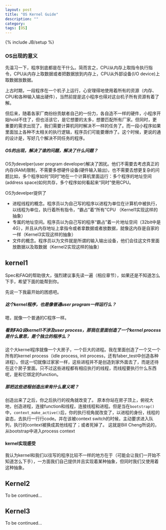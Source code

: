 ```yaml
---
layout: post
title: "OS Kernel Guide"
description: ""
category: 
tags: [OS]
---
```

{% include JB/setup %}
### OS出现的意义
先温习一下，程序到底都是在干什么。简而言之，CPU从内存上取指令执行指令，CPU从内存上取数据或者把数据放到内存上，CPU从外部设备(I/O device)上取数据放数据。

上古时期，一段程序在一个机子上运行，心安理得地使用着所有的资源（内存、CPU和各种输入输出硬件），当然前提是这小程序也得对这台机子所有资源有着了解。

但后来，随着各家厂商纷纷贡献者自己的一份力，各自造不一样的硬件，小程序开始hold不住了，但也活该它，是它想要的太多，想要匹配所有厂家。但同时，更重要的需求出现了，我们需要计算机同时解决不一样的任务了。而一段小程序如果里面加上各种不太相关的执行逻辑，程序员们可能要爆炸了。这个时候，更说的通的设计是，写好几个解决不同任务的程序。

##### OS的出现，解决了谁的问题，解决了什么问题？

OS为develper(user program developer)解决了困扰。他们不需要去考虑真正的内存(RAM)限制，不需要多想硬件设备(硬件输入输出)，也不需要去想更复杂的问题比如，多个程序如何“同时”地在一个计算机里面运行：多个程序的地址空间(address space)如何共存，多个程序如何看起来“同时”使用CPU。

OS为develper提供了
- 进程线程的概念。程序员以为自己写的程序以进程为单位在计算机中被执行，以线程为单位，执行着所有指令，“霸占”着“所有”CPU （Kernel1实现这样的抽象）
- 专属的地址空间。程序员以为自己写的程序“霸占”着一片地址空间（32bit中是4G），并且从内存地址上拿指令或者拿数据或者放数据，就像这内存是自家的一样（Kernel3实现这样的抽象）
- 文件的概念。程序员以为文件就是所谓的输入输出设备，他们会往这文件里面放数据以及取数据（Kernel2实现这样的抽象）



## kernel1

Spec和FAQ的帮助很大，强烈建议事先读一遍（相应章节），如果还是不知道怎么下手，希望下面的能帮到你。

先说一下我最开始的困惑吧。

##### 这个kernel程序，也是像普通user program一样运行么？
嗯，就像一个普通的C程序一样。
##### 看到FAQ说kernel1不涉及user process，那我在里面创造了一个kernel process是什么意思，是个独立的程序么？
这个大kernel程序就像一个大房子，一个巨大的进程。我在里面创造了一个又一个所有的kernel process（idle process, init process，还有faber_test中创造各种进程）。但这一切就像过家家一样，这些进程并不是创造到家外面去了，而是还待在这个房子里面。只不过这些进程都有相应执行的线程，而线程要执行什么东西呢，是和它绑定的function。
##### 那把这些进程创造出来有什么意义呢？
创造出来了之后，你之后执行的视角就改变了。
原本你站在房子顶上，俯视大地，创造进程，连接function和线程，连接线程和进程。但是当在`bootstrap()`中，`context_make_active()`后，你的执行视角就改变了，以进程的身份，线程的姿态，去执行一行行code。并在该被context switch的时候，主动要求进入队列，执行的context被换成其他线程了；或者死掉了。
这就是Bill Cheng所说的，从bootstrap中进入process context


#### kernel实现感受

我认为kernel和我们以往写的程序比较不一样的地方在于（可能会让我们一开始不知道怎么下手），一方面我们自己提供并且实现着某种抽象，但同时我们又使用着这种抽象。


## Kernel2
To be continued...
## Kernel3
To be continued...